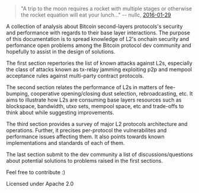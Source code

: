 > "A trip to the moon requires a rocket with multiple stages or otherwise the rocket equation will eat your lunch..." -- nullc, [2016-01-29](https://www.reddit.com/r/Bitcoin/comments/438hx0/a_trip_to_the_moon_requires_a_rocket_with/)

A collection of analysis about Bitcoin second-layers protocols's security and performance with regards to their base layer interactions. The purpose of this documentation is to spread knowledge of L2's
onchain security and perfomance open problems among the Bitcoin protocol dev community and hopefully to assist in the design of solutions.

The first section repertories the list of known attacks against L2s, especially the class of attacks known as tx-relay jamming exploiting p2p and mempool acceptance rules against multi-party contract
protocols.

The second section relates the performance of L2s in matters of fee-bumping, cooperative opening/closing dust selection, rebroadcasting, etc. It aims to illustrate how L2s are consuming base layers resources
such as blockspace, bandwidth, utxo sets, mempool space, etc and trade-offs to think about while suggesting improvements.

The third section provides a survey of major L2 protocols architecture and operations. Further, it precises per-protocol the vulnerabilites and performance issues affecting them. It also points towards
known implementations and standards of each of them.

The last section submit to the dev community a list of discussions/questions about potential solutions to problems raised in the first sections.

Feel free to contribute :)

Licensed under Apache 2.0

